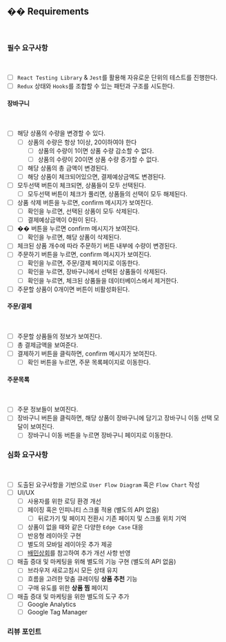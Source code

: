 ## �� Requirements
​
​
### 필수 요구사항
​
- [ ] `React Testing Library` & `Jest`를 활용해 자유로운 단위의 테스트를 진행한다.
- [ ] `Redux` 상태와 `Hooks`를 조합할 수 있는 패턴과 구조를 시도한다.
​
#### 장바구니
​
- [ ] 해당 상품의 수량을 변경할 수 있다.
  - [ ] 상품의 수량은 항상 1이상, 20이하여야 한다
    - [ ] 상품의 수량이 1이면 상품 수량 감소할 수 없다.
    - [ ] 상품의 수량이 20이면 상품 수량 증가할 수 없다.
  - [ ] 해당 상품의 총 금액이 변경된다.
  - [ ] 해당 상품이 체크되어있으면, 결제예상금액도 변경된다.
- [ ] 모두선택 버튼이 체크되면, 상품들이 모두 선택된다.
  - [ ] 모두선택 버튼이 체크가 풀리면, 상품들의 선택이 모두 해제된다.
- [ ] 상품 삭제 버튼을 누르면, confirm 메시지가 보여진다.
  - [ ] 확인을 누르면, 선택된 상품이 모두 삭제된다.
  - [ ] 결제예상금액이 0원이 된다.
- [ ] �� 버튼을 누르면 confirm 메시지가 보여진다.
  - [ ] 확인을 누르면, 해당 상품이 삭제된다.
- [ ] 체크된 상품 개수에 따라 주문하기 버튼 내부에 수량이 변경된다.
- [ ] 주문하기 버튼을 누르면, confirm 메시지가 보여진다.
  - [ ] 확인을 누르면, 주문/결제 페이지로 이동한다.
  - [ ] 확인을 누르면, 장바구니에서 선택된 상품들이 삭제된다.
  - [ ] 확인을 누르면, 체크된 상품들을 데이터베이스에서 제거한다.
- [ ] 주문할 상품이 0개이면 버튼이 비활성화된다.
​
#### 주문/결제
​
- [ ] 주문할 상품들의 정보가 보여진다.
- [ ] 총 결제금액을 보여준다.
- [ ] 결제하기 버튼을 클릭하면, confirm 메시지가 보여진다.
  - [ ] 확인 버튼을 누르면, 주문 목록페이지로 이동한다.
​
#### 주문목록
​
- [ ] 주문 정보들이 보여진다.
- [ ] 장바구니 버튼을 클릭하면, 해당 상품이 장바구니에 담기고 장바구니 이동 선택 모달이 보여진다.
  - [ ] 장바구니 이동 버튼을 누르면 장바구니 페이지로 이동한다.
​
### 심화 요구사항
​
- [ ] 도출된 요구사항을 기반으로 `User Flow Diagram` 혹은 `Flow Chart` 작성
- [ ] UI/UX
    - [ ] 사용자를 위한 로딩 환경 개선
    - [ ] 페이징 혹은 인피니티 스크롤 적용 (별도의 API 없음)
        - [ ] 뒤로가기 및 페이지 전환시 기존 페이지 및 스크롤 위치 기억
    - [ ] 상품이 없을 때와 같은 다양한 `Edge Case` 대응
    - [ ] 반응형 레이아웃 구현
    - [ ] 별도의 모바일 레이아웃 추가 제공
    - [ ] [배민상회](https://mart.baemin.com)를 참고하여 추가 개선 사항 반영
- [ ] 매출 증대 및 마케팅을 위해 별도의 기능 구현 (별도의 API 없음)
    - [ ] 브라우저 새로고침시 모든 상태 유지
    - [ ] 흐름을 고려한 맞춤 큐레이팅 **상품 추천** 기능
    - [ ] 구매 유도를 위한 **상품 찜** 페이지
- [ ] 매출 증대 및 마케팅을 위한 별도의 도구 추가
    - [ ] Google Analytics
    - [ ] Google Tag Manager
​
### 리뷰 포인트